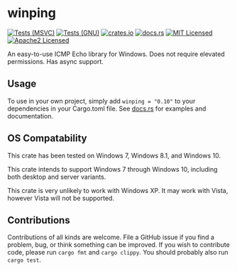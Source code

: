# winping

[![Tests (MSVC)](https://github.com/TyPR124/winping/workflows/Tests%20MSVC/badge.svg)](https://github.com/TyPR124/winping/actions?query=workflow%3A%22Tests%20MSVC%22)
[![Tests (GNU)](https://github.com/TyPR124/winping/workflows/Tests%20GNU/badge.svg)](https://github.com/TyPR124/winping/actions?query=workflow%3A%22Tests%20GNU%22)
[![crates.io](https://meritbadge.herokuapp.com/winping)](https://crates.io/crates/winping)
[![docs.rs](https://docs.rs/winping/badge.svg)](https://docs.rs/winping)
[![MIT Licensed](https://img.shields.io/badge/license-MIT-blue.svg)](./LICENSE-MIT)
[![Apache2 Licensed](https://img.shields.io/badge/license-Apache2-blue.svg)](./LICENSE-APACHE)

An easy-to-use ICMP Echo library for Windows. Does not require elevated permissions. Has async support.

## Usage

To use in your own project, simply add `winping = "0.10"` to your dependencies in your Cargo.toml file. See [docs.rs](https://docs.rs/winping) for examples and documentation.

## OS Compatability

This crate has been tested on Windows 7, Windows 8.1, and Windows 10.

This crate intends to support Windows 7 through Windows 10, including both desktop and server variants.

This crate is very unlikely to work with Windows XP. It may work with Vista, however Vista will not be supported.

## Contributions

Contributions of all kinds are welcome. File a GitHub issue if you find a problem, bug, or think something can be improved. If you wish to contribute code, please run `cargo fmt` and `cargo clippy`. You should probably also run `cargo test`.
